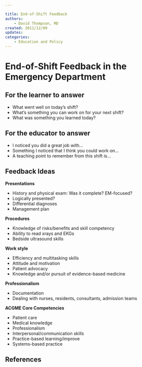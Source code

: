```yaml
---

title: End-of-Shift Feedback
authors:
    - David Thompson, MD
created: 2011/12/09
updates:
categories:
    - Education and Policy
---
```


# End-of-Shift Feedback in the Emergency Department

## For the learner to answer

- What went well on today’s shift?
- What’s something you can work on for your next shift?
- What was something you learned today? 

## For the educator to answer

- I noticed you did a great job with...
- Something I noticed that I think you could work on... 
- A teaching point to remember from this shift is... 

## Feedback Ideas

**Presentations**

- History and physical exam: Was it complete? EM-focused?
- Logically presented?
- Differential diagnoses
- Management plan

**Procedures**

- Knowledge of risks/benefits and skill competency
- Ability to read xrays and EKGs
- Bedside ultrasound skills

**Work style**

- Efficiency and multitasking skills
- Attitude and motivation
- Patient advocacy
- Knowledge and/or pursuit of evidence-based medicine

**Professionalism**

- Documentation
- Dealing with nurses, residents, consultants, admission teams 

**ACGME Core Competencies**

- Patient care
- Medical knowledge
- Professionalism
- Interpersonal/communication skills 
- Practice-based learning/improve 
- Systems-based practice

## References

